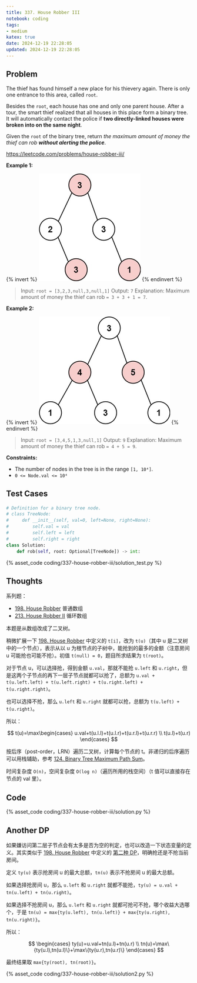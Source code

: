 ```yaml
---
title: 337. House Robber III
notebook: coding
tags:
- medium
katex: true
date: 2024-12-19 22:28:05
updated: 2024-12-19 22:28:05
---
```

## Problem

The thief has found himself a new place for his thievery again. There is only one entrance to this area, called `root`.

Besides the `root`, each house has one and only one parent house. After a tour, the smart thief realized that all houses in this place form a binary tree. It will automatically contact the police if **two directly-linked houses were broken into on the same night**.

Given the `root` of the binary tree, return _the maximum amount of money the thief can rob **without alerting the police**_.

<https://leetcode.com/problems/house-robber-iii/>

**Example 1:**

{% invert %}
![case1](337-house-robber-iii/case1.png)
{% endinvert %}

> Input: `root = [3,2,3,null,3,null,1]`
> Output: `7`
> Explanation: Maximum amount of money the thief can rob `= 3 + 3 + 1 = 7`.

**Example 2:**

{% invert %}
![case2](337-house-robber-iii/case2.png)
{% endinvert %}

> Input: `root = [3,4,5,1,3,null,1]`
> Output: `9`
> Explanation: Maximum amount of money the thief can rob `= 4 + 5 = 9`.

**Constraints:**

- The number of nodes in the tree is in the range `[1, 10⁴]`.
- `0 <= Node.val <= 10⁴`

## Test Cases

``` python
# Definition for a binary tree node.
# class TreeNode:
#     def __init__(self, val=0, left=None, right=None):
#         self.val = val
#         self.left = left
#         self.right = right
class Solution:
    def rob(self, root: Optional[TreeNode]) -> int:
```

{% asset_code coding/337-house-robber-iii/solution_test.py %}

## Thoughts

系列题：

- [198. House Robber](198-house-robber) 普通数组
- [213. House Robber II](213-house-robber-ii) 循环数组

本题是从数组改成了二叉树。

稍微扩展一下 [198. House Robber](198-house-robber) 中定义的 `t[i]`，改为 `t(u)`（其中 u 是二叉树中的一个节点），表示从以 u 为根节点的子树中，能抢到的最多的金额（注意房间 u 可能抢也可能不抢）。初值 `t(null) = 0`，题目所求结果为 `t(root)`。

对于节点 u，可以选择抢，得到金额 `u.val`，那就不能抢 `u.left` 和 `u.right`，但是这两个子节点的再下一层子节点就都可以抢了，总额为 `u.val + t(u.left.left) + t(u.left.right) + t(u.right.left) + t(u.right.right)`。

也可以选择不抢，那么 `u.left` 和 `u.right` 就都可以抢，总额为 `t(u.left) + t(u.right)`。

所以：

$$
t(u)=\max\begin{cases}
  u.val+t(u.l.l)+t(u.l.r)+t(u.r.l)+t(u.r.r) \\
  t(u.l)+t(u.r)
\end{cases}
$$

按后序（post-order，LRN）遍历二叉树，计算每个节点的 t。非递归的后序遍历可以用栈辅助，参考 [124. Binary Tree Maximum Path Sum](124-binary-tree-maximum-path-sum)。

时间复杂度 `O(n)`，空间复杂度 `O(log n)`（遍历所用的栈空间）（t 值可以直接存在节点的 val 里）。

## Code

{% asset_code coding/337-house-robber-iii/solution.py %}

## Another DP

如果嫌访问第二层子节点会有太多是否为空的判定，也可以改造一下状态变量的定义。其实类似于 [198. House Robber](198-house-robber) 中定义的 [第二种 DP](198-house-robber#Another-DP)，明确抢还是不抢当前房间。

定义 `ty(u)` 表示抢房间 u 的最大总额，`tn(u)` 表示不抢房间 u 的最大总额。

如果选择抢房间 u，那么 `u.left` 和 `u.right` 就都不能抢，`ty(u) = u.val + tn(u.left) + tn(u.right)`。

如果选择不抢房间 u，那么 `u.left` 和 `u.right` 就都可抢可不抢，哪个收益大选哪个，于是 `tn(u) = max{ty(u.left), tn(u.left)} + max{ty(u.right), tn(u.right)}`。

所以：

$$
\begin{cases}
  ty(u)=u.val+tn(u.l)+tn(u.r) \\
  tn(u)=\max\{ty(u.l),tn(u.l)\}+\max\{ty(u.r),tn(u.r)\}
\end{cases}
$$

最终结果取 `max{ty(root), tn(root)}`。

{% asset_code coding/337-house-robber-iii/solution2.py %}
